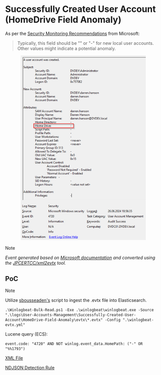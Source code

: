 # Successfully Created User Account (HomeDrive Field Anomaly)

As per the [Security Monitoring Recommendations](https://learn.microsoft.com/en-us/previous-versions/windows/it-pro/windows-10/security/threat-protection/auditing/event-4720#security-monitoring-recommendations) from Microsoft:
> Typically, this field should be "<value not set>" or "-" for new local user accounts. Other values might indicate a potential anomaly.

<div align="center">
    <img alt="Successfully Created User Account (HomeDrive Field Anomaly)" src="/logs/User-Accounts-Management/Successfully-Created-User-Account/HomeDrive-Field-Anomaly/img/HomeDrive-Field-Anomaly.png" width="80%">
</div>

> [!NOTE]
> *Event generated based on [Microsoft documentation](https://learn.microsoft.com/en-us/previous-versions/windows/it-pro/windows-10/security/threat-protection/auditing/event-4720) and converted using the [JPCERTCC/xml2evtx](https://github.com/JPCERTCC/xml2evtx) tool.*

## PoC
> [!NOTE]
> Utilize [sbousseaden's](https://github.com/sbousseaden/EVTX-ATTACK-SAMPLES) script to ingest the .evtx file into Elasticsearch.

```
.\Winlogbeat-Bulk-Read.ps1 -Exe .\winlogbeat\winlogbeat.exe -Source ".\logs\User-Accounts-Management\Successfully-Created-User-Account\HomeDrive-Field-Anomaly\evtx\*.evtx" -Config ".\winlogbeat-evtx.yml"
```

Lucene query (ECS):

```
event.code: "4720" AND NOT winlog.event_data.HomePath: ("-" OR "%%1793")
```

[XML File](/logs/User-Accounts-Management/Successfully-Created-User-Account/HomeDrive-Field-Anomaly/xml/HomeDrive-Field-Anomaly.xml)

[NDJSON Detection Rule](/logs/User-Accounts-Management/Successfully-Created-User-Account/HomeDrive-Field-Anomaly/ndjson/HomeDrive-Field-Anomaly.ndjson)
